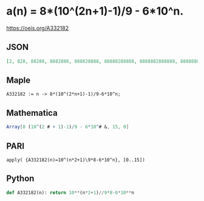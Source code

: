 # a\(n\) \= 8\*\(10^\(2n\+1\)\-1\)/9 \- 6\*10^n\.
https://oeis.org/A332182
## JSON
```JSON
[2, 828, 88288, 8882888, 888828888, 88888288888, 8888882888888, 888888828888888, 88888888288888888, 8888888882888888888, 888888888828888888888, 88888888888288888888888, 8888888888882888888888888, 888888888888828888888888888, 88888888888888288888888888888, 8888888888888882888888888888888]
```
## Maple
```Maple
A332182 := n -> 8*(10^(2*n+1)-1)/9-6*10^n;
```
## Mathematica
```Mathematica
Array[8 (10^(2 # + 1)-1)/9 - 6*10^# &, 15, 0]
```
## PARI
```PARI
apply( {A332182(n)=10^(n*2+1)\9*8-6*10^n}, [0..15])
```
## Python
```Python
def A332182(n): return 10**(n*2+1)//9*8-6*10**n
```
